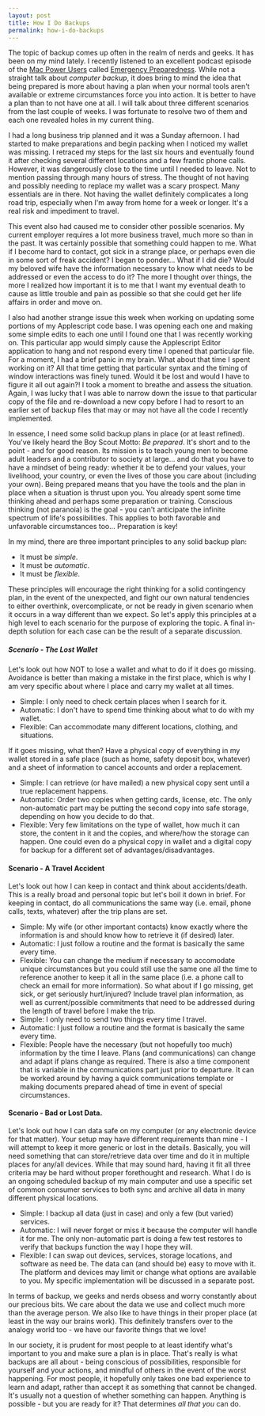 ```yaml
---
layout: post
title: How I Do Backups
permalink: how-i-do-backups
---
```


The topic of backup comes up often in the realm of nerds and geeks. It has been on my mind lately. I recently listened to an excellent podcast episode of the [Mac Power Users](http://www.relay.fm/mpu) called [Emergency Preparedness](http://www.relay.fm/mpu/269).  While not a straight talk about *computer backup*, it does bring to mind the idea that being prepared is more about having a plan when your normal tools aren't available or extreme circumstances force you into action.  It is better to have a plan than to not have one at all. I will talk about three different scenarios from the last couple of weeks. I was fortunate to resolve two of them and each one revealed holes in my current thing.

I had a long business trip planned and it was a Sunday afternoon. I had started to make preparations and begin packing when I noticed my wallet was missing.  I retraced my steps for the last six hours and eventually found it after checking several different locations and a few frantic phone calls. However, it was dangerously close to the time until I needed to leave. Not to mention passing through many hours of stress.  The thought of not having and possibly needing to replace my wallet was a scary prospect. Many essentials are in there.  Not having the wallet definitely complicates a long road trip, especially when I'm away from home for a week or longer. It's a real risk and impediment to travel.

This event also had caused me to consider other possible scenarios.  My current employer requires a lot more business travel, much more so than in the past.  It was certainly possible that something could happen to me. What if I become hard to contact, got sick in a strange place, or perhaps even die in some sort of freak accident?  I began to ponder... What if I did die? Would my beloved wife have the information necessary to know what needs to be addressed or even the access to do it? The more I thought over things, the more I realized how important it is to me that I want my eventual death to cause as little trouble and pain as possible so that she could get her life affairs in order and move on.

I also had another strange issue this week when working on updating some portions of my Applescript code base.  I was opening each one and making some simple edits to each one until I found one that I was recently working on.  This particular app would simply cause the Applescript Editor application to hang and not respond every time I opened that particular file.  For a moment, I had a brief panic in my brain.  What about that time I spent working on it?  All that time getting that particular syntax and the timing of window interactions was finely tuned.  Would it be lost and would I have to figure it all out again?! I took a moment to breathe and assess the situation. Again, I was lucky that I was able to narrow down the issue to that particular copy of the file and re-download a new copy before I had to resort to an earlier set of backup files that may or may not have all the code I recently implemented.

In essence, I need some solid backup plans in place (or at least refined). You've likely heard the Boy Scout Motto: *Be prepared*. It's short and to the point - and for good reason. Its mission is to teach young men to become adult leaders and a contributor to society at large... and do that you have to have a mindset of being ready: whether it be to defend your values, your livelihood, your country, or even the lives of those you care about (including your own). Being prepared means that you have the tools and the plan in place when a situation is thrust upon you. You already spent some time thinking ahead and perhaps some preparation or training. Conscious thinking (not paranoia) is the goal - you can't anticipate the infinite spectrum of life's possibilities. This applies to both favorable and unfavorable circumstances too... Preparation is key!

In my mind, there are three important principles to any solid backup plan:

- It must be *simple*.
- It must be *automatic*.
- It must be *flexible*.

These principles will encourage the right thinking for a solid contingency plan, in the event of the unexpected, and fight our own natural tendencies to either overthink, overcomplicate, or not be ready in given scenario when it occurs in a way different than we expect. So let's apply this principles at a high level to each scenario for the purpose of exploring the topic.  A final in-depth solution for each case can be the result of a separate discussion.

##### Scenario - The Lost Wallet
Let's look out how NOT to lose a wallet and what to do if it does go missing. Avoidance is better than making a mistake in the first place, which is why I am very specific about where I place and carry my wallet at all times.
- Simple: I only need to check certain places when I search for it.
- Automatic: I don't have to spend time thinking about what to do with my wallet.
- Flexible: Can accommodate many different locations, clothing, and situations.

If it goes missing, what then? Have a physical copy of everything in my wallet stored in a safe place (such as home, safety deposit box, whatever) and a sheet of information to cancel accounts and order a replacement.
- Simple: I can retrieve (or have mailed) a new physical copy sent until a true replacement happens.
- Automatic: Order two copies when getting cards, license, etc. The only non-automatic part may be putting the second copy into safe storage, depending on how you decide to do that.
- Flexible: Very few limitations on the type of wallet, how much it can store, the content in it and the copies, and where/how the storage can happen. One could even do a physical copy in wallet and a digital copy for backup for a different set of advantages/disadvantages.

#### Scenario - A Travel Accident
Let's look out how I can keep in contact and think about accidents/death. This is a really broad and personal topic but let's boil it down in brief.  For keeping in contact, do all communications the same way (i.e. email, phone calls, texts, whatever) after the trip plans are set.
- Simple: My wife (or other important contacts) know exactly where the information is and should know how to retrieve it (if desired) later.
- Automatic: I just follow a routine and the format is basically the same every time.
- Flexible: You can change the medium if necessary to accomodate unique circumstances but you could still use the same one all the time to reference another to keep it all in the same place (i.e. a phone call to check an email for more information).
So what about if I go missing, get sick, or get seriously hurt/injured? Include travel plan information, as well as current/possible commitments that need to be addressed during the length of travel before I make the trip.
- Simple: I only need to send two things every time I travel.
- Automatic: I just follow a routine and the format is basically the same every time.
- Flexible: People have the necessary (but not hopefully too much) information by the time I leave. Plans (and communications) can change and adapt if plans change as required. There is also a time component that is variable in the communications part just prior to departure.  It can be worked around by having a quick communications template or making documents prepared ahead of time in event of special circumstances.

#### Scenario - Bad or Lost Data.
Let's look out how I can data safe on my computer (or any electronic device for that matter). Your setup may have different requirements than mine - I will attempt to keep it more generic or lost in the details. Basically, you will need something that can store/retrieve data over time and do it in multiple places for any/all devices. While that may sound hard, having it fit all three criteria may be hard without proper forethought and research.  What I do is an ongoing scheduled backup of my main computer and use a specific set of common consumer services to both sync and archive all data in many different physical locations.
- Simple: I backup all data (just in case) and only a few (but varied) services.
- Automatic: I will never forget or miss it because the computer will handle it for me. The only non-automatic part is doing a few test restores to verify that backups function the way I hope they will.
- Flexible: I can swap out devices, services, storage locations, and software as need be. The data can (and should be) easy to move with it.  The platform and devices may limit or change what options are available to you. My specific implementation will be discussed in a separate post.

In terms of backup, we geeks and nerds obsess and worry constantly about our precious bits. We care about the data we use and collect much more than the average person.  We also like to have things in their proper place (at least in the way our brains work).  This definitely transfers over to the analogy world too - we have our favorite things that we love!

In our society, it is prudent for most people to at least identify what's important to you and make sure a plan is in place. That's really is what backups are all about - being conscious of possibilities, responsible for yourself and your actions, and mindful of others in the event of the worst happening.  For most people, it hopefully only takes one bad experience to learn and adapt, rather than accept it as something that cannot be changed.  It's usually not a question of whether something can happen. Anything is possible - but you are ready for it?  That determines *all that you* can do.
